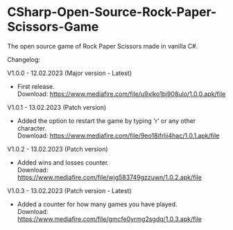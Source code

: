 # CSharp-Open-Source-Rock-Paper-Scissors-Game
The open source game of Rock Paper Scissors made in vanilla C#.

Changelog:

V1.0.0 - 12.02.2023 (Major version - Latest)
- First release.\
Download: https://www.mediafire.com/file/u9xlko1bj908ulo/1.0.0.apk/file

V1.0.1 - 13.02.2023 (Patch version)
- Added the option to restart the game by typing 'r' or any other character.\
Download: https://www.mediafire.com/file/9eo18ifrlji4hac/1.0.1.apk/file

V1.0.2 - 13.02.2023 (Patch version)
- Added wins and losses counter.\
Download: https://www.mediafire.com/file/wjg583749gzzuwn/1.0.2.apk/file

V1.0.3 - 13.02.2023 (Patch version - Latest)
- Added a counter for how many games you have played.\
Download: https://www.mediafire.com/file/gmcfe0yrmg2sgdq/1.0.3.apk/file
